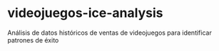 # videojuegos-ice-analysis
Análisis de datos históricos de ventas de videojuegos para identificar patrones de éxito
